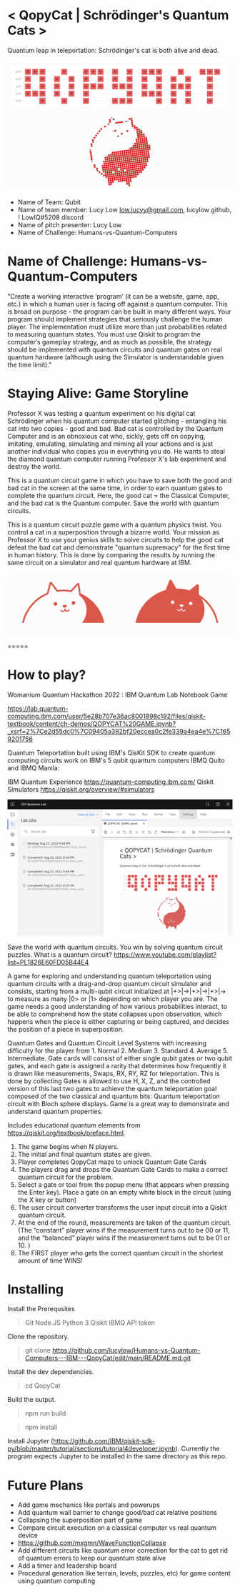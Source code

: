 # < QopyCat | Schrödinger's Quantum Cats >
Quantum leap in teleportation: Schrödinger's cat is both alive and dead.


![](https://github.com/lucylow/Humans-vs-Quantum-Computers---IBM---QopyCat/blob/main/data/Screen%20Shot%202022-08-23%20at%207.54.19%20PM.png?raw=true)


* Name of Team: Qubit
* Name of team member: Lucy Low low.lucyy@gmail.com, lucylow github, ! LowIQ#5208 discord
* Name of pitch presenter: Lucy Low
* Name of Challenge: Humans-vs-Quantum-Computers




# Name of Challenge: Humans-vs-Quantum-Computers


"Create a working interactive ‘program’ (it can be a website, game, app, etc.) in which a human user is facing off against a quantum computer. This is broad on purpose - the program can be built in many different ways. Your program should implement strategies that seriously challenge the human player. The implementation must utilize more than just probabilities related to measuring quantum states. You must use Qiskit to program the computer’s gameplay strategy, and as much as possible, the strategy should be implemented with quantum circuits and quantum gates on real quantum hardware (although using the Simulator is understandable given the time limit)."


# Staying Alive: Game Storyline


Professor X was testing a quantum experiment on his digital cat Schrödinger when his quantum computer started glitching -  entangling his cat into two copies - good and bad. Bad cat is controlled by the Quantum Computer and is an obnoxious cat who, sickly, gets off on copying, imitating, emulating, simulating and miming all your actions and is just another individual who copies you in everything you do. He wants to steal the diamond quantum computer running Professor X's lab experiment and destroy the world.

This is a quantum circuit game in which you have to save both the good and bad cat in the screen at the same time, in order to earn quantum gates to complete the quantum circuit. Here, the good cat = the Classical Computer, and the bad cat is the Quantum computer.  Save the world with quantum circuits.

This is a quantum circuit puzzle game with a quantum physics twist. You control a cat in a superposition through a bizarre world. Your mission as Professor X to use your genius skills to solve circuits to help the good cat defeat the bad cat and demonstrate "quantum supremacy" for the first time in human history. This is done by comparing the results by running the same circuit on a simulator and real quantum hardware at IBM.


![](https://github.com/lucylow/Humans-vs-Quantum-Computers---IBM---QopyCat/blob/main/data/Screen%20Shot%202022-08-23%20at%207.56.55%20PM.png?raw=true)

=====



# How to play? 

Womanium Quantum Hackathon 2022 : IBM Quantum Lab Notebook Game

https://lab.quantum-computing.ibm.com/user/5e28b707e36ac8001898c192/files/qiskit-textbook/content/ch-demos/QOPYCAT%20GAME.ipynb?_xsrf=2%7Ce2d55dc0%7C09405a382bf20eccea0c2fe339a4ea4e%7C1659201756


Quantum Teleportation built using IBM's QisKit SDK to create quantum computing circuits work on  IBM's  5 qubit quantum computers IBMQ Quito and IBMQ Manila: 

IBM Quantum Experience https://quantum-computing.ibm.com/ Qiskit Simulators https://qiskit.org/overview/#simulators


![](https://github.com/lucylow/Humans-vs-Quantum-Computers---IBM---QopyCat/blob/main/data/Screen%20Shot%202022-08-23%20at%209.46.05%20PM.png?raw=true)



Save the world with quantum circuits. You win by solving quantum circuit puzzles. What is a quantum circuit? https://www.youtube.com/playlist?list=PL1826E60FD05B44E4 


A game for exploring and understanding quantum teleportation using quantum circuits with a drag-and-drop quantum circuit simulator and consists, starting from a multi-qubit circuit initialized at |+>|->|+>|->|+>|-> to measure as many |0> or |1> depending on which player you are. The game needs a good understanding of how various probabilities interact, to be able to comprehend how the state collapses upon observation, which happens when the piece is either capturing or being captured, and decides the position of a piece in superposition. 


Quantum Gates and Quantum Circuit Level Systems with increasing difficulty for the player from 1. Normal 2. Medium 3. Standard 4. Average 5. Intermediate. Gate cards will consist of either single qubit gates or two qubit gates, and each gate is assigned a rarity that determines how frequently it is drawn like measurements, Swaps, RX, RY, RZ for teleportation. This is done by collecting Gates is allowed to use H, X, Z, and the controlled version of this last two gates to achieve the quantum teleportation goal composed of the two classical and quantum bits: Quantum teleportation circuit with Bloch sphere displays. Game is a great way to demonstrate and understand quantum properties. 

Includes educational quantum elements from https://qiskit.org/textbook/preface.html.



1. The game begins when N players.
2. The initial and final quantum states are given.
3. Player completes QopyCat maze to unlock Quantum Gate Cards
4. The players drag and drops the Quantum Gate Cards to make a correct quantum circuit for the problem. 
5.  Select a gate or tool from the popup menu (that appears when pressing the Enter key). Place a gate on an empty white block in the circuit (using the X key or button)
6. The user circuit converter transforms the user input circuit into a Qiskit quantum circuit.
7. At the end of the round, measurements are taken of the quantum circuit. (The “constant” player wins if the measurement turns out to be 00 or 11, and the “balanced” player wins if the measurement turns out to be 01 or 10. )
8. The FIRST player who gets the correct quantum circuit in the shortest amount of time WINS!






# Installing 


Install the Prerequsites

> Git
> Node.JS
> Python 3
> Qiskit
> IBMQ API token

Clone the repository.

> git clone https://github.com/lucylow/Humans-vs-Quantum-Computers---IBM---QopyCat/edit/main/README.md.git

Install the dev dependencies.

> cd QopyCat

Build the output.

> npm run build

> npm install

Install Jupyter (https://github.com/IBM/qiskit-sdk-py/blob/master/tutorial/sections/tutorial4developer.ipynb). Currently the program expects Jupyter to be installed in the same directory as this repo.


# Future Plans
* Add game mechanics like portals and powerups
* Add quantum wall barrier to change good/bad cat relative positions
* Collapsing the superposition part of game
* Compare circuit execution on a classical computer vs real quantum device
* https://github.com/mxgmn/WaveFunctionCollapse
* Add different circuits like quantum error correction for the cat to get rid of quantum errors to keep our quantum state alive
* Add a timer and leadership board 
* Procedural generation like terrain, levels, puzzles, etc) for game content using quantum computing 


